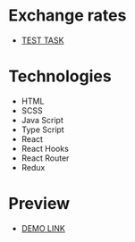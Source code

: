 # Exchange rates

- [TEST TASK](https://hackmd.io/@YGYcYPwrSpam-opsOJHMAw/rJ_UTnAVt)

# Technologies

- HTML
- SCSS
- Java Script
- Type Script
- React
- React Hooks
- React Router
- Redux

# Preview

- [DEMO LINK](https://oleh-khashchevskyi.github.io/exchange)
